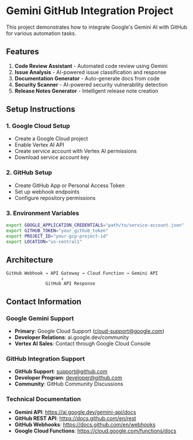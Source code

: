 # Gemini GitHub Integration Project

This project demonstrates how to integrate Google's Gemini AI with GitHub for various automation tasks.

## Features

1. **Code Review Assistant** - Automated code review using Gemini
2. **Issue Analysis** - AI-powered issue classification and response
3. **Documentation Generator** - Auto-generate docs from code
4. **Security Scanner** - AI-powered security vulnerability detection
5. **Release Notes Generator** - Intelligent release note creation

## Setup Instructions

### 1. Google Cloud Setup
- Create a Google Cloud project
- Enable Vertex AI API
- Create service account with Vertex AI permissions
- Download service account key

### 2. GitHub Setup
- Create GitHub App or Personal Access Token
- Set up webhook endpoints
- Configure repository permissions

### 3. Environment Variables
```bash
export GOOGLE_APPLICATION_CREDENTIALS="path/to/service-account.json"
export GITHUB_TOKEN="your_github_token"
export PROJECT_ID="your-gcp-project-id"
export LOCATION="us-central1"
```

## Architecture

```
GitHub Webhook → API Gateway → Cloud Function → Gemini API
                     ↓
               GitHub API Response
```

## Contact Information

### Google Gemini Support
- **Primary**: Google Cloud Support (cloud-support@google.com)
- **Developer Relations**: ai.google.dev/community
- **Vertex AI Sales**: Contact through Google Cloud Console

### GitHub Integration Support
- **GitHub Support**: support@github.com
- **Developer Program**: developer@github.com
- **Community**: GitHub Community Discussions

### Technical Documentation
- **Gemini API**: https://ai.google.dev/gemini-api/docs
- **GitHub REST API**: https://docs.github.com/en/rest
- **GitHub Webhooks**: https://docs.github.com/en/webhooks
- **Google Cloud Functions**: https://cloud.google.com/functions/docs
